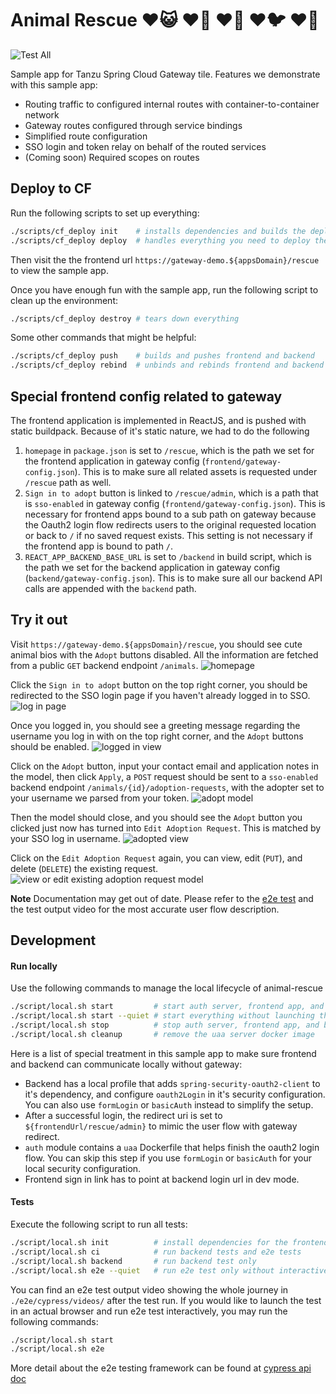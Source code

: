 # Animal Rescue ♥️😺 ♥️🐶 ♥️🐰 ♥️🐦 ♥️🐹
![Test All](https://github.com/spring-cloud-services-samples/animal-rescue/workflows/Test%20All/badge.svg?branch=master)

Sample app for Tanzu Spring Cloud Gateway tile. 
Features we demonstrate with this sample app:
- Routing traffic to configured internal routes with container-to-container network
- Gateway routes configured through service bindings
- Simplified route configuration
- SSO login and token relay on behalf of the routed services
- (Coming soon) Required scopes on routes

## Deploy to CF

Run the following scripts to set up everything:
```bash
./scripts/cf_deploy init    # installs dependencies and builds the deployment artifact
./scripts/cf_deploy deploy  # handles everything you need to deploy the frontend, backend, and gateway
```
Then visit the the frontend url `https://gateway-demo.${appsDomain}/rescue` to view the sample app.

Once you have enough fun with the sample app, run the following script to clean up the environment:
```bash
./scripts/cf_deploy destroy # tears down everything
```

Some other commands that might be helpful:
```bash
./scripts/cf_deploy push    # builds and pushes frontend and backend
./scripts/cf_deploy rebind  # unbinds and rebinds frontend and backend
```

## Special frontend config related to gateway

The frontend application is implemented in ReactJS, and is pushed with static buildpack. Because of it's static nature, we had to do the following 
1. `homepage` in `package.json` is set to `/rescue`, which is the path we set for the frontend application in gateway config (`frontend/gateway-config.json`). This is to make sure all related assets is requested under `/rescue` path as well.
1. `Sign in to adopt` button is linked to `/rescue/admin`, which is a path that is `sso-enabled` in gateway config (`frontend/gateway-config.json`). This is necessary for frontend apps bound to a sub path on gateway because the Oauth2 login flow redirects users to the original requested location or back to `/` if no saved request exists. This setting is not necessary if the frontend app is bound to path `/`.
1. `REACT_APP_BACKEND_BASE_URL` is set to `/backend` in build script, which is the path we set for the backend application in gateway config (`backend/gateway-config.json`). This is to make sure all our backend API calls are appended with the `backend` path.


## Try it out
Visit `https://gateway-demo.${appsDomain}/rescue`, you should see cute animal bios with the `Adopt` buttons disabled. All the information are fetched from a public `GET` backend endpoint `/animals`. 
![homepage](./docs/images/homepage.png)

Click the `Sign in to adopt` button on the top right corner, you should be redirected to the SSO login page if you haven't already logged in to SSO.
![log in page](./docs/images/login.png)

Once you logged in, you should see a greeting message regarding the username you log in with on the top right corner, and the `Adopt` buttons should be enabled.
![logged in view](./docs/images/logged-in.png)

Click on the `Adopt` button, input your contact email and application notes in the model, then click `Apply`, a `POST` request should be sent to a `sso-enabled` backend endpoint `/animals/{id}/adoption-requests`, with the adopter set to your username we parsed from your token.
![adopt model](./docs/images/adopt.png)   

Then the model should close, and you should see the `Adopt` button you clicked just now has turned into `Edit Adoption Request`. This is matched by your SSO log in username.
![adopted view](./docs/images/adopted.png)   

Click on the `Edit Adoption Request` again, you can view, edit (`PUT`), and delete (`DELETE`) the existing request.
![view or edit existing adoption request model](./docs/images/edit-or-delete.png)   

**Note**
Documentation may get out of date. Please refer to the [e2e test](./e2e/cypress/integration/) and the test output video for the most accurate user flow description.

## Development

#### Run locally 
Use the following commands to manage the local lifecycle of animal-rescue
```bash
./script/local.sh start         # start auth server, frontend app, and backend app
./script/local.sh start --quiet # start everything without launching the app in browser, and redirects all output to `./scripts/out/`
./script/local.sh stop          # stop auth server, frontend app, and backend app
./script/local.sh cleanup       # remove the uaa server docker image
``` 

Here is a list of special treatment in this sample app to make sure frontend and backend can communicate locally without gateway:
- Backend has a local profile that adds `spring-security-oauth2-client` to it's dependency, and configure `oauth2Login` in it's security configuration. You can also use `formLogin` or `basicAuth` instead to simplify the setup.
- After a successful login, the redirect uri is set to `${frontendUrl/rescue/admin}` to mimic the user flow with gateway redirect.
- `auth` module contains a `uaa` Dockerfile that helps finish the oauth2 login flow. You can skip this step if you use `formLogin` or `basicAuth` for your local security configuration.
- Frontend sign in link has to point at backend login url in dev mode. 

#### Tests
Execute the following script to run all tests:
```bash
./script/local.sh init          # install dependencies for the frontend folder and the e2e folder
./script/local.sh ci            # run backend tests and e2e tests
./script/local.sh backend       # run backend test only
./script/local.sh e2e --quiet   # run e2e test only without interactive mode
```

You can find an e2e test output video showing the whole journey in `./e2e/cypress/videos/` after the test run. 
If you would like to launch the test in an actual browser and run e2e test interactively, you may run the following commands:
```bash
./script/local.sh start
./script/local.sh e2e
``` 
More detail about the e2e testing framework can be found at [cypress api doc](https://docs.cypress.io/api/api/table-of-contents.html) 
